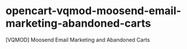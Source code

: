 # opencart-vqmod-moosend-email-marketing-abandoned-carts
[VQMOD] Moosend Email Marketing and Abandoned Carts
